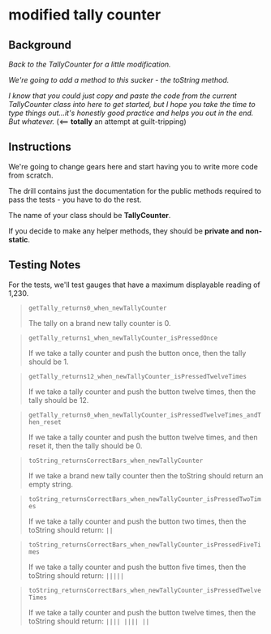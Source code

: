 # modified tally counter

## Background

_Back to the TallyCounter for a little modification._

_We're going to add a method to this sucker - the toString method._

_I know that you could just copy and paste the code from the current TallyCounter class into here to get started, but I hope you take the time to type things out...it's honestly good practice and helps you out in the end. But whatever._  (<== **totally** an attempt at guilt-tripping)

## Instructions

We're going to change gears here and start having you to write more code from scratch.

The drill contains just the documentation for the public methods required to pass the tests - you have to do the rest.

The name of your class should be **TallyCounter**.

If you decide to make any helper methods, they should be **private and non-static**.

## Testing Notes

For the tests, we'll test gauges that have a maximum displayable reading of 1,230.

> `getTally_returns0_when_newTallyCounter`
> 
> The tally on a brand new tally counter is 0.

> `getTally_returns1_when_newTallyCounter_isPressedOnce`
> 
> If we take a tally counter and push the button once, then the tally should be 1.

> `getTally_returns12_when_newTallyCounter_isPressedTwelveTimes`
> 
> If we take a tally counter and push the button twelve times, then the tally should be 12.

> `getTally_returns0_when_newTallyCounter_isPressedTwelveTimes_andThen_reset`
> 
> If we take a tally counter and push the button twelve times, and then reset it, then the tally should be 0.

> `toString_returnsCorrectBars_when_newTallyCounter`
> 
> If we take a brand new tally counter then the toString should return an empty string.

> `toString_returnsCorrectBars_when_newTallyCounter_isPressedTwoTimes`
> 
> If we take a tally counter and push the button two times, then the toString should return: `||`

> `toString_returnsCorrectBars_when_newTallyCounter_isPressedFiveTimes`
> 
> If we take a tally counter and push the button five times, then the toString should return: `|||||`

> `toString_returnsCorrectBars_when_newTallyCounter_isPressedTwelveTimes`
> 
> If we take a tally counter and push the button twelve times, then the toString should return: `|||| |||| ||`
